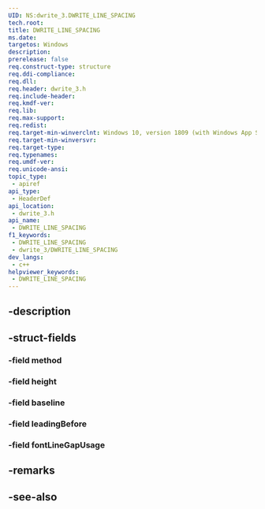 ```yaml
---
UID: NS:dwrite_3.DWRITE_LINE_SPACING
tech.root: 
title: DWRITE_LINE_SPACING
ms.date: 
targetos: Windows
description: 
prerelease: false
req.construct-type: structure
req.ddi-compliance: 
req.dll: 
req.header: dwrite_3.h
req.include-header: 
req.kmdf-ver: 
req.lib: 
req.max-support: 
req.redist: 
req.target-min-winverclnt: Windows 10, version 1809 (with Windows App SDK 0.5 or later)
req.target-min-winversvr: 
req.target-type: 
req.typenames: 
req.umdf-ver: 
req.unicode-ansi: 
topic_type:
 - apiref
api_type:
 - HeaderDef
api_location:
 - dwrite_3.h
api_name:
 - DWRITE_LINE_SPACING
f1_keywords:
 - DWRITE_LINE_SPACING
 - dwrite_3/DWRITE_LINE_SPACING
dev_langs:
 - c++
helpviewer_keywords:
 - DWRITE_LINE_SPACING
---
```


## -description

## -struct-fields

### -field method

### -field height

### -field baseline

### -field leadingBefore

### -field fontLineGapUsage

## -remarks

## -see-also

